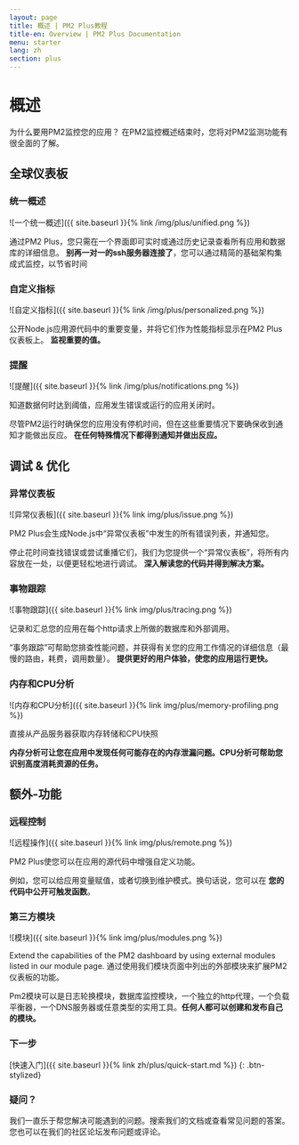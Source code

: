 ```yaml
---
layout: page
title: 概述 | PM2 Plus教程
title-en: Overview | PM2 Plus Documentation
menu: starter
lang: zh
section: plus
---
```


# 概述

为什么要用PM2监控您的应用？ 在PM2监控概述结束时，您将对PM2监测功能有很全面的了解。

## 全球仪表板

### 统一概述

![一个统一概述]({{ site.baseurl }}{% link /img/plus/unified.png %})

通过PM2 Plus，您只需在一个界面即可实时或通过历史记录查看所有应用和数据库的详细信息。 **别再一对一的ssh服务器连接了**，您可以通过精简的基础架构集成式监控，以节省时间

### 自定义指标

![自定义指标]({{ site.baseurl }}{% link /img/plus/personalized.png %})

公开Node.js应用源代码中的重要变量，并将它们作为性能指标显示在PM2 Plus仪表板上。 **监视重要的值。**

### 提醒

![提醒]({{ site.baseurl }}{% link /img/plus/notifications.png %})

知道数据何时达到阈值，应用发生错误或运行的应用关闭时。

尽管PM2运行时确保您的应用没有停机时间，但在这些重要情况下要确保收到通知才能做出反应。 **在任何特殊情况下都得到通知并做出反应。**

## 调试 & 优化

### 异常仪表板

![异常仪表板]({{ site.baseurl }}{% link img/plus/issue.png %})

PM2 Plus会生成Node.js中“异常仪表板”中发生的所有错误列表，并通知您。

停止花时间查找错误或尝试重播它们，我们为您提供一个“异常仪表板”，将所有内容放在一处，以便更轻松地进行调试。 **深入解读您的代码并得到解决方案。**

### 事物跟踪

![事物跟踪]({{ site.baseurl }}{% link img/plus/tracing.png %})

记录和汇总您的应用在每个http请求上所做的数据库和外部调用。

“事务跟踪”可帮助您排查性能问题，并获得有关您的应用工作情况的详细信息（最慢的路由，耗费，调用数量）。 **提供更好的用户体验，使您的应用运行更快。**

### 内存和CPU分析

![内存和CPU分析]({{ site.baseurl }}{% link img/plus/memory-profiling.png %})

直接从产品服务器获取内存转储和CPU快照

**内存分析可让您在应用中发现任何可能存在的内存泄漏问题。CPU分析可帮助您识别高度消耗资源的任务。**

## 额外-功能

### 远程控制

![远程操作]({{ site.baseurl }}{% link img/plus/remote.png %})

PM2 Plus使您可以在应用的源代码中增强自定义功能。

 例如，您可以给应用变量赋值，或者切换到维护模式。换句话说，您可以在 **您的代码中公开可触发函数**。

### 第三方模块

![模块]({{ site.baseurl }}{% link img/plus/modules.png %})

Extend the capabilities of the PM2 dashboard by using external modules listed in our module page.
通过使用我们模块页面中列出的外部模块来扩展PM2仪表板的功能。

Pm2模块可以是日志轮换模块，数据库监控模块，一个独立的http代理，一个负载平衡器，一个DNS服务器或任意类型的实用工具。**任何人都可以创建和发布自己的模块。**

### 下一步

[快速入门]({{ site.baseurl }}{% link zh/plus/quick-start.md %})
{: .btn-stylized}

### 疑问？

我们一直乐于帮您解决可能遇到的问题。搜索我们的文档或查看常见问题的答案。您也可以在我们的社区论坛发布问题或评论。


